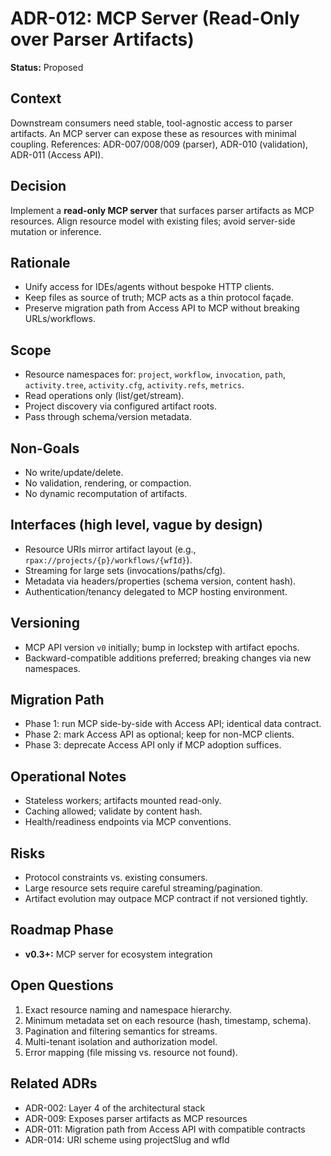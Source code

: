 # ADR-012: MCP Server (Read-Only over Parser Artifacts)

**Status:** Proposed

## Context

Downstream consumers need stable, tool-agnostic access to parser artifacts. An MCP server can expose these as resources with minimal coupling. References: ADR-007/008/009 (parser), ADR-010 (validation), ADR-011 (Access API).

## Decision

Implement a **read-only MCP server** that surfaces parser artifacts as MCP resources. Align resource model with existing files; avoid server-side mutation or inference.

## Rationale

* Unify access for IDEs/agents without bespoke HTTP clients.
* Keep files as source of truth; MCP acts as a thin protocol façade.
* Preserve migration path from Access API to MCP without breaking URLs/workflows.

## Scope

* Resource namespaces for: `project`, `workflow`, `invocation`, `path`, `activity.tree`, `activity.cfg`, `activity.refs`, `metrics`.
* Read operations only (list/get/stream).
* Project discovery via configured artifact roots.
* Pass through schema/version metadata.

## Non-Goals

* No write/update/delete.
* No validation, rendering, or compaction.
* No dynamic recomputation of artifacts.

## Interfaces (high level, vague by design)

* Resource URIs mirror artifact layout (e.g., `rpax://projects/{p}/workflows/{wfId}`).
* Streaming for large sets (invocations/paths/cfg).
* Metadata via headers/properties (schema version, content hash).
* Authentication/tenancy delegated to MCP hosting environment.

## Versioning

* MCP API version `v0` initially; bump in lockstep with artifact epochs.
* Backward-compatible additions preferred; breaking changes via new namespaces.

## Migration Path

* Phase 1: run MCP side-by-side with Access API; identical data contract.
* Phase 2: mark Access API as optional; keep for non-MCP clients.
* Phase 3: deprecate Access API only if MCP adoption suffices.

## Operational Notes

* Stateless workers; artifacts mounted read-only.
* Caching allowed; validate by content hash.
* Health/readiness endpoints via MCP conventions.

## Risks

* Protocol constraints vs. existing consumers.
* Large resource sets require careful streaming/pagination.
* Artifact evolution may outpace MCP contract if not versioned tightly.

## Roadmap Phase

* **v0.3+:** MCP server for ecosystem integration

## Open Questions

1. Exact resource naming and namespace hierarchy.
2. Minimum metadata set on each resource (hash, timestamp, schema).
3. Pagination and filtering semantics for streams.
4. Multi-tenant isolation and authorization model.
5. Error mapping (file missing vs. resource not found).

## Related ADRs

* ADR-002: Layer 4 of the architectural stack
* ADR-009: Exposes parser artifacts as MCP resources
* ADR-011: Migration path from Access API with compatible contracts
* ADR-014: URI scheme using projectSlug and wfId
